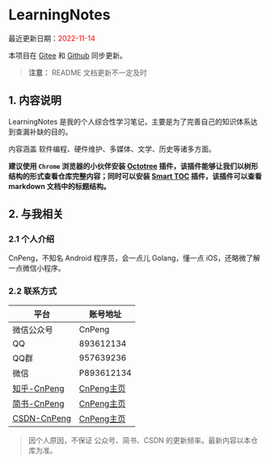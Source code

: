 # LearningNotes

最近更新日期：<font color="#ff0000">2022-11-14</font>

本项目在 [Gitee](https://gitee.com/CnPeng_1/LearningNotes) 和 [Github](https://github.com/CnPeng/LearningNotes) 同步更新。

>**注意：** README 文档更新不一定及时

## 1. 内容说明

LearningNotes 是我的个人综合性学习笔记，主要是为了完善自己的知识体系达到查漏补缺的目的。

内容涵盖 软件编程、硬件维护、多媒体、文学、历史等诸多方面。

**建议使用 `Chrome` 浏览器的小伙伴安装 [Octotree](https://www.octotree.io/) 插件，该插件能够让我们以树形结构的形式查看仓库完整内容；同时可以安装 [Smart TOC](https://www.extfans.com/productivity/ppdjhggfcaenclmimmdigbcglfoklgaf/) 插件，该插件可以查看 markdown 文档中的标题结构。**


## 2. 与我相关

### 2.1 个人介绍

CnPeng，不知名 Android 程序员，会一点儿 Golang，懂一点 iOS，还略微了解一点微信小程序。

### 2.2 联系方式

| 平台                                                  | 账号地址                                             |
| ----------------------------------------------------- | ---------------------------------------------------- |
| 微信公众号                                            | CnPeng                                               |
| QQ                                                    | 893612134                                            |
| QQ群                                                  | 957639236                                            |
| 微信                                                  | P893612134                                           |
| [知乎-CnPeng](https://www.zhihu.com/people/CnPeng)    | [CnPeng主页](https://www.zhihu.com/people/CnPeng)    |
| [简书-CnPeng](https://www.jianshu.com/u/414acf7abc2b) | [CnPeng主页](https://www.jianshu.com/u/414acf7abc2b) |
| [CSDN-CnPeng](http://blog.csdn.net/north1989)         | [CnPeng主页](http://blog.csdn.net/north1989)         |

> 因个人原因，不保证 公众号、简书、CSDN 的更新频率。最新内容以本仓库为准。


